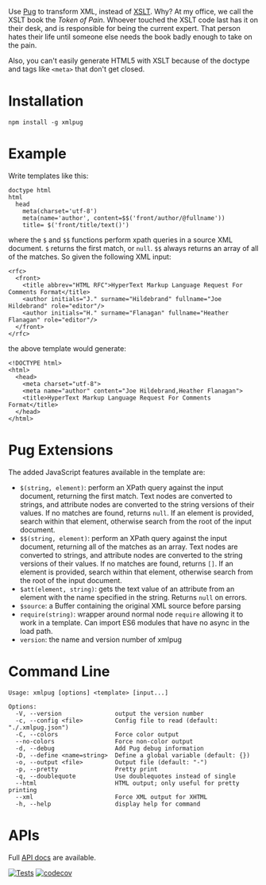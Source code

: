 Use [Pug](https://pugjs.org) to transform XML, instead of
[XSLT](http://www.w3.org/TR/xslt).  Why?  At my office, we call the XSLT book
the *Token of Pain*.  Whoever touched the XSLT code last has it on their desk,
and is responsible for being the current expert.  That person hates their
life until someone else needs the book badly enough to take on the pain.

Also, you can't easily generate HTML5 with XSLT because of the doctype and tags
like `<meta>` that don't get closed.

# Installation

    npm install -g xmlpug

# Example

Write templates like this:

```
doctype html
html
  head
    meta(charset='utf-8')
    meta(name='author', content=$$('front/author/@fullname'))
    title= $('front/title/text()')
```

where the `$` and `$$` functions perform xpath queries in a source XML document.  `$` returns the first match, or `null`.  `$$` always returns an array of all of the matches.  So given the following XML input:

```
<rfc>
  <front>
    <title abbrev="HTML RFC">HyperText Markup Language Request For Comments Format</title>
    <author initials="J." surname="Hildebrand" fullname="Joe Hildebrand" role="editor"/>
    <author initials="H." surname="Flanagan" fullname="Heather Flanagan" role="editor"/>
  </front>
</rfc>

```

the above template would generate:

```
<!DOCTYPE html>
<html>
  <head>
    <meta charset="utf-8">
    <meta name="author" content="Joe Hildebrand,Heather Flanagan">
    <title>HyperText Markup Language Request For Comments Format</title>
  </head>
</html>
```

# Pug Extensions

The added JavaScript features available in the template are:

- `$(string, element)`: perform an XPath query against the input document, returning the first match.  Text nodes are converted to strings, and attribute nodes are converted to the string versions of their values. If no matches are found, returns `null`.  If an element is provided, search within that element, otherwise search from the root of the input document.
- `$$(string, element)`: perform an XPath query against the input document, returning all of the matches as an array.  Text nodes are converted to strings, and attribute nodes are converted to the string versions of their values. If no matches are found, returns `[]`.  If an element is provided, search within that element, otherwise search from the root of the input document.
- `$att(element, string)`: gets the text value of an attribute from an element with the name specified in the string.  Returns `null` on errors.
- `$source`: a Buffer containing the original XML source before parsing
- `require(string)`: wrapper around normal node `require` allowing it to work in a template.  Can import ES6 modules that
  have no async in the load path.
- `version`: the name and version number of xmlpug

# Command Line

```
Usage: xmlpug [options] <template> [input...]

Options:
  -V, --version               output the version number
  -c, --config <file>         Config file to read (default: "./.xmlpug.json")
  -C, --colors                Force color output
  --no-colors                 Force non-color output
  -d, --debug                 Add Pug debug information
  -D, --define <name=string>  Define a global variable (default: {})
  -o, --output <file>         Output file (default: "-")
  -p, --pretty                Pretty print
  -q, --doublequote           Use doublequotes instead of single
  --html                      HTML output; only useful for pretty printing
  --xml                       Force XML output for XHTML
  -h, --help                  display help for command
```

# APIs

Full [API docs](http://hildjj.github.io/xmlpug/) are available.

[![Tests](https://github.com/hildjj/xmlpug/actions/workflows/node.js.yml/badge.svg)](https://github.com/hildjj/xmlpug/actions/workflows/node.js.yml)
[![codecov](https://codecov.io/gh/hildjj/xmlpug/branch/main/graph/badge.svg?token=FkJe6b3bIS)](https://codecov.io/gh/hildjj/xmlpug)
